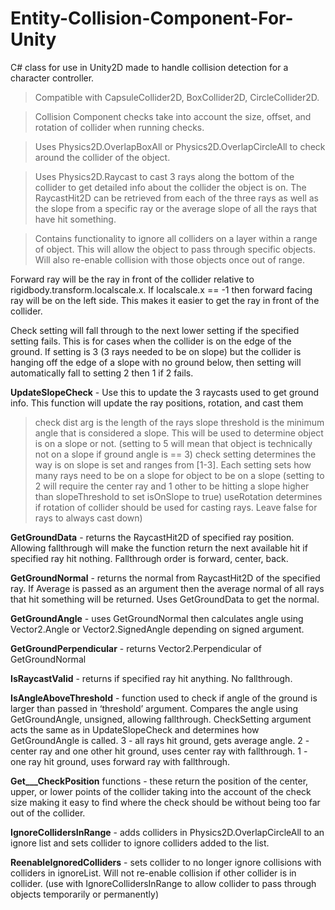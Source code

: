 # Entity-Collision-Component-For-Unity
C# class for use in Unity2D made to handle collision detection for a character controller.


> Compatible with CapsuleCollider2D, BoxCollider2D, CircleCollider2D.

> Collision Component checks take into account the size, offset, and rotation of collider when running checks.

> Uses Physics2D.OverlapBoxAll or Physics2D.OverlapCircleAll to check around the collider of the object. 

> Uses Physics2D.Raycast to cast 3 rays along the bottom of the collider to get detailed info about the collider the object is on. The RaycastHit2D can be retrieved from each of the three rays as well as the slope from a specific ray or the average slope of all the rays that have hit something. 

> Contains functionality to ignore all colliders on a layer within a range of object. This will allow the object to pass through specific objects. Will also re-enable collision with those objects once out of range.


Forward ray will be the ray in front of the collider relative to rigidbody.transform.localscale.x. If localscale.x == -1 then forward facing ray will be on the left side. This makes it easier to get the ray in front of the collider.

Check setting will fall through to the next lower setting if the specified setting fails. This is for cases when the collider is on the edge of the ground. If setting is 3 (3 rays needed to be on slope) but the collider is hanging off the edge of a slope with no ground below, then setting will automatically fall to setting 2 then 1 if 2 fails.


**UpdateSlopeCheck** - Use this to update the 3 raycasts used to get ground info. This function will update the ray positions, rotation, and cast them
>check dist arg is the length of the rays
>slope threshold is the minimum angle that is considered a slope. This will be used to determine object is on a slope or not. (setting to 5 will mean that object is technically not on a slope if ground angle is == 3)
>check setting determines the way is on slope is set and ranges from [1-3]. Each setting sets how many rays need to be on a slope for object to be on a slope (setting to 2 will require the center ray and 1 other to be hitting a slope higher than slopeThreshold to set isOnSlope to true)
>useRotation determines if rotation of collider should be used for casting rays. Leave false for rays to always cast down)

**GetGroundData** - returns the RaycastHit2D of specified ray position. Allowing fallthrough will make the function return the next available hit if specified ray hit nothing. Fallthrough order is forward, center, back.

**GetGroundNormal** - returns the normal from RaycastHit2D of the specified ray. If Average is passed as an argument then the average normal of all rays that hit something will be returned. Uses GetGroundData to get the normal.

**GetGroundAngle** - uses GetGroundNormal then calculates angle using Vector2.Angle or Vector2.SignedAngle depending on signed argument. 

**GetGroundPerpendicular** - returns Vector2.Perpendicular of GetGroundNormal

**IsRaycastValid** - returns if specified ray hit anything. No fallthrough.

**IsAngleAboveThreshold** - function used to check if angle of the ground is larger than passed in ‘threshold’ argument. Compares the angle using GetGroundAngle, unsigned, allowing fallthrough. CheckSetting argument acts the same as in UpdateSlopeCheck and determines how GetGroundAngle is called. 3 - all rays hit ground, gets average angle. 2 - center ray and one other hit ground, uses center ray with fallthrough. 1 - one ray hit ground, uses forward ray with fallthrough.

**Get___CheckPosition** functions - these return the position of the center, upper, or lower points of the collider taking into the account of the check size making it easy to find where the check should be without being too far out of the collider.

**IgnoreCollidersInRange** - adds colliders in Physics2D.OverlapCircleAll to an ignore list and sets collider to ignore colliders added to the list.

**ReenableIgnoredColliders** - sets collider to no longer ignore collisions with colliders in ignoreList. Will not re-enable collision if other collider is in collider. (use with IgnoreCollidersInRange to allow collider to pass through objects temporarily or permanently)
